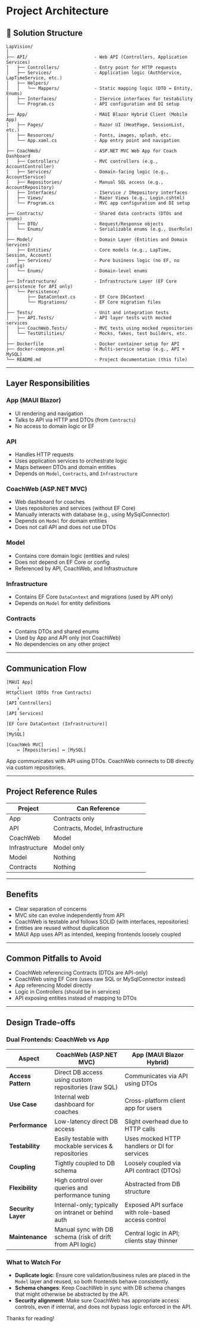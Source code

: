 # Project Architecture

## 📁 Solution Structure

```
LapVision/
│
├── API/                         - Web API (Controllers, Application Services)
│   ├── Controllers/             - Entry point for HTTP requests
│   ├── Services/                - Application logic (AuthService, LapTimeService, etc.)
│   ├── Helpers/
│   │   └── Mappers/             - Static mapping logic (DTO ↔ Entity, Enums)
│   ├── Interfaces/              - IService interfaces for testability
│   └── Program.cs               - API configuration and DI setup
│
├── App/                         - MAUI Blazor Hybrid Client (Mobile App)
│   ├── Pages/                   - Razor UI (HeatPage, SessionList, etc.)
│   ├── Resources/               - Fonts, images, splash, etc.
│   └── App.xaml.cs              - App entry point and navigation
│
├── CoachWeb/                    - ASP.NET MVC Web App for Coach Dashboard
│   ├── Controllers/             - MVC controllers (e.g., AccountController)
│   ├── Services/                - Domain-facing logic (e.g., AccountService)
│   ├── Repositories/            - Manual SQL access (e.g., AccountRepository)
│   ├── Interfaces/              - IService / IRepository interfaces
│   ├── Views/                   - Razor Views (e.g., Login.cshtml)
│   └── Program.cs               - MVC app configuration and DI setup
│
├── Contracts/                   - Shared data contracts (DTOs and enums)
│   ├── DTO/                     - Request/Response objects
│   └── Enums/                   - Serializable enums (e.g., UserRole)
│
├── Model/                       - Domain Layer (Entities and Domain Services)
│   ├── Entities/                - Core models (e.g., LapTime, Session, Account)
│   ├── Services/                - Pure business logic (no EF, no config)
│   └── Enums/                   - Domain-level enums
│
├── Infrastructure/              - Infrastructure Layer (EF Core persistence for API only)
│   └── Persistence/
│       ├── DataContext.cs       - EF Core DbContext
│       └── Migrations/          - EF Core migration files
│
├── Tests/                       - Unit and integration tests
│   ├── API.Tests/               - API layer tests with mocked services
│   ├── CoachWeb.Tests/          - MVC tests using mocked repositories
│   └── TestUtilities/           - Mocks, fakes, test builders, etc.
│
├── Dockerfile                   - Docker container setup for API
├── docker-compose.yml           - Multi-service setup (e.g., API + MySQL)
└── README.md                    - Project documentation (this file)
```

---

## Layer Responsibilities

### App (MAUI Blazor)
- UI rendering and navigation
- Talks to API via HTTP and DTOs (from `Contracts`)
- No access to domain logic or EF

### API
- Handles HTTP requests
- Uses application services to orchestrate logic
- Maps between DTOs and domain entities
- Depends on `Model`, `Contracts`, and `Infrastructure`

### CoachWeb (ASP.NET MVC)
- Web dashboard for coaches
- Uses repositories and services (without EF Core)
- Manually interacts with database (e.g., using MySqlConnector)
- Depends on `Model` for domain entities
- Does not call API and does not use DTOs

### Model
- Contains core domain logic (entities and rules)
- Does not depend on EF Core or config
- Referenced by API, CoachWeb, and Infrastructure

### Infrastructure
- Contains EF Core `DataContext` and migrations (used by API only)
- Depends on `Model` for entity definitions

### Contracts
- Contains DTOs and shared enums
- Used by App and API only (not CoachWeb)
- No dependencies on any other project

---

## Communication Flow

```
[MAUI App]
    ↓
HttpClient (DTOs from Contracts)
    ↓
[API Controllers]
    ↓
[API Services]
    ↓
[EF Core DataContext (Infrastructure)]
    ↓
[MySQL]

[CoachWeb MVC]
    ↔ [Repositories] ↔ [MySQL]
```

App communicates with API using DTOs. CoachWeb connects to DB directly via custom repositories.

---

## Project Reference Rules

| Project       | Can Reference                       |
|---------------|-------------------------------------|
| App           | Contracts only                      |
| API           | Contracts, Model, Infrastructure    |
| CoachWeb      | Model                               |
| Infrastructure| Model only                          |
| Model         | Nothing                             |
| Contracts     | Nothing                             |

---

## Benefits

- Clear separation of concerns
- MVC site can evolve independently from API
- CoachWeb is testable and follows SOLID (with interfaces, repositories)
- Entities are reused without duplication
- MAUI App uses API as intended, keeping frontends loosely coupled

---

## Common Pitfalls to Avoid

- CoachWeb referencing Contracts (DTOs are API-only)
- CoachWeb using EF Core (uses raw SQL or MySqlConnector instead)
- App referencing Model directly
- Logic in Controllers (should be in services)
- API exposing entities instead of mapping to DTOs

---

## Design Trade-offs

### Dual Frontends: CoachWeb vs App

| Aspect              | CoachWeb (ASP.NET MVC)                                     | App (MAUI Blazor Hybrid)                             |
|---------------------|------------------------------------------------------------|------------------------------------------------------|
| **Access Pattern**   | Direct DB access using custom repositories (raw SQL)       | Communicates via API using DTOs                      |
| **Use Case**         | Internal web dashboard for coaches                         | Cross-platform client app for users                  |
| **Performance**      | Low-latency direct DB access                               | Slight overhead due to HTTP calls                    |
| **Testability**      | Easily testable with mockable services & repositories      | Uses mocked HTTP handlers or DI for services         |
| **Coupling**         | Tightly coupled to DB schema                               | Loosely coupled via API contract (DTOs)              |
| **Flexibility**      | High control over queries and performance tuning           | Abstracted from DB structure                         |
| **Security Layer**   | Internal-only; typically on intranet or behind auth        | Exposed API surface with role-based access control   |
| **Maintenance**      | Manual sync with DB schema (risk of drift from API logic) | Central logic in API; clients stay thinner           |


### What to Watch For

- **Duplicate logic**: Ensure core validation/business rules are placed in the `Model` layer and reused, so both frontends behave consistently.
- **Schema changes**: Keep CoachWeb in sync with DB schema changes that might otherwise be abstracted by the API.
- **Security alignment**: Make sure CoachWeb has appropriate access controls, even if internal, and does not bypass logic enforced in the API.

Thanks for reading!
